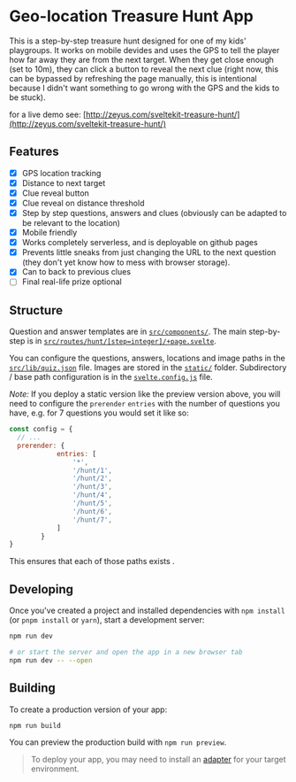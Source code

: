 # Geo-location Treasure Hunt App

This is a step-by-step treasure hunt designed for one of my kids' playgroups. It works on mobile devides and uses the GPS to tell the player how far away they are from the next target. When they get close enough (set to 10m), they can click a button to reveal the next clue (right now, this can be bypassed by refreshing the page manually, this is intentional because I didn't want something to go wrong with the GPS and the kids to be stuck).

for a live demo see: [http://zeyus.com/sveltekit-treasure-hunt/](http://zeyus.com/sveltekit-treasure-hunt/)

## Features

- [x] GPS location tracking
- [x] Distance to next target
- [x] Clue reveal button
- [x] Clue reveal on distance threshold
- [x] Step by step questions, answers and clues (obviously can be adapted to be relevant to the location)
- [x] Mobile friendly
- [x] Works completely serverless, and is deployable on github pages
- [x] Prevents little sneaks from just changing the URL to the next question (they don't yet know how to mess with browser storage).
- [x] Can to back to previous clues
- [ ] Final real-life prize optional

## Structure

Question and answer templates are in [`src/components/`](src/components/). The main step-by-step is in [`src/routes/hunt/[step=integer]/+page.svelte`](src/routes/hunt/[step=integer]/+page.svelte).

You can configure the questions, answers, locations and image paths in the [`src/lib/quiz.json`](src/lib/quiz.json) file. Images are stored in the [`static/`](static/) folder. Subdirectory / base path configuration is in the [`svelte.config.js`](svelte.config.js) file.

_Note:_ If you deploy a static version like the preview version above, you will need to configure the `prerender` `entries` with the number of questions you have, e.g. for 7 questions you would set it like so:

```javascript
const config = {
  // ...
  prerender: {
			entries: [
				'*',
				'/hunt/1',
				'/hunt/2',
				'/hunt/3',
				'/hunt/4',
				'/hunt/5',
				'/hunt/6',
				'/hunt/7',
			]
		}
}
```

This ensures that each of those paths exists .


## Developing

Once you've created a project and installed dependencies with `npm install` (or `pnpm install` or `yarn`), start a development server:

```bash
npm run dev

# or start the server and open the app in a new browser tab
npm run dev -- --open
```

## Building

To create a production version of your app:

```bash
npm run build
```

You can preview the production build with `npm run preview`.

> To deploy your app, you may need to install an [adapter](https://kit.svelte.dev/docs/adapters) for your target environment.
